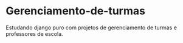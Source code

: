 # Gerenciamento-de-turmas

Estudando django puro com projetos de gerenciamento de turmas e professores de escola.